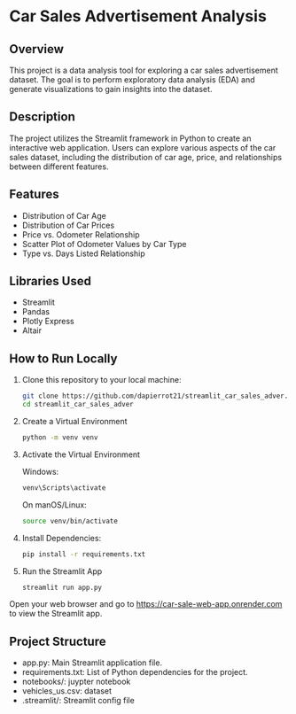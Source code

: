 # Car Sales Advertisement Analysis

## Overview

This project is a data analysis tool for exploring a car sales advertisement dataset. The goal is to perform exploratory data analysis (EDA) and generate visualizations to gain insights into the dataset.

## Description

The project utilizes the Streamlit framework in Python to create an interactive web application. Users can explore various aspects of the car sales dataset, including the distribution of car age, price, and relationships between different features.

## Features

- Distribution of Car Age
- Distribution of Car Prices
- Price vs. Odometer Relationship
- Scatter Plot of Odometer Values by Car Type
- Type vs. Days Listed Relationship

## Libraries Used

- Streamlit
- Pandas
- Plotly Express
- Altair

## How to Run Locally

1. Clone this repository to your local machine:

   ```bash
   git clone https://github.com/dapierrot21/streamlit_car_sales_adver.git
   cd streamlit_car_sales_adver

   ```

2. Create a Virtual Environment

   ```bash
   python -m venv venv

   ```

3. Activate the Virtual Environment

   Windows:

   ```bash
   venv\Scripts\activate

   ```

   On manOS/Linux:

   ```bash
   source venv/bin/activate

   ```

4. Install Dependencies:

   ```bash
   pip install -r requirements.txt

   ```

5. Run the Streamlit App
   ```bash
   streamlit run app.py
   ```

Open your web browser and go to https://car-sale-web-app.onrender.com to view the Streamlit app.

## Project Structure

- app.py: Main Streamlit application file.
- requirements.txt: List of Python dependencies for the project.
- notebooks/: juypter notebook
- vehicles_us.csv: dataset
- .streamlit/: Streamlit config file

